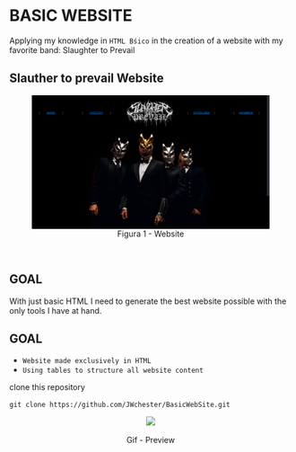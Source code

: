 # BASIC WEBSITE
Applying my knowledge in `HTML Bśico` in the creation of a website with my favorite band: Slaughter to Prevail

## Slauther to prevail Website

<div align = "center">
<figure>
	<img align = "left" src = "https://github.com/JWchester/BasicWebSite/blob/main/Images/aa.png" width = 1000px  />
	 <figcaption>  Figura 1 - Website </div> <br/>

## GOAL
With just basic HTML I need to generate the best website possible with the only tools I have at hand.

## GOAL

* `Website made exclusively in HTML`
* `Using tables to structure all website content`
  


clone this repository
```
git clone https://github.com/JWchester/BasicWebSite.git
```

<p align="center">
  <img src="https://github.com/JWchester/BasicWebSite/blob/main/Images/HTML.gif"  />
</p>

<div align = "center">
Gif - Preview
</div>

